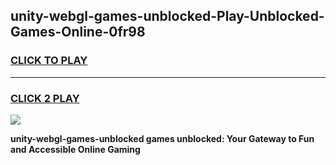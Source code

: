 
## unity-webgl-games-unblocked-Play-Unblocked-Games-Online-0fr98
<h3>
<a href="https://premium76.site?title=unity-webgl-games-unblocked&ref=25A">CLICK TO PLAY</a></h3>
<hr>

<h3>
<a href="https://premium76.site?title=unity-webgl-games-unblocked&ref=25A">CLICK 2 PLAY</a>
  
</h3>

<a href="https://premium76.site?title=unity-webgl-games-unblocked&ref=25A"><img src="https://clearcache.store/games.png"></a>


**unity-webgl-games-unblocked games unblocked: Your Gateway to Fun and Accessible Online Gaming**

